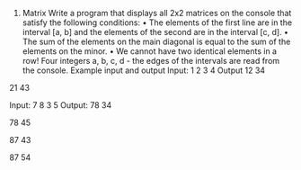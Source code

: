 1. Matrix
Write a program that displays all 2x2 matrices on the console that satisfy the following conditions:
• The elements of the first line are in the interval [a, b] and the elements of the second are in the interval [c, d].
• The sum of the elements on the main diagonal is equal to the sum of the elements on the minor.
• We cannot have two identical elements in a row!
Four integers a, b, c, d - the edges of the intervals are read from the console.
Example input and output
Input:
1
2
3
4
Output
12
34

21
43

Input:
7
8
3
5
Output:
78
34

78
45

87
43

87
54

